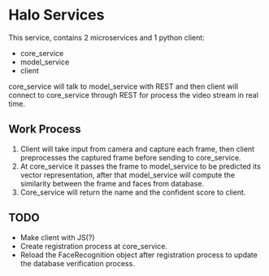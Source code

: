 # Halo Services

This service, contains 2 microservices and 1 python client:
- core_service
- model_service
- client

core_service will talk to model_service with REST and then client will connect to core_service through REST for process the video stream in real time.

## Work Process

1. Client will take input from camera and capture each frame, then client preprocesses the captured frame before sending to core_service.
2. At core_service it passes the frame to model_service to be predicted its vector representation, after that model_service will compute the similarity between the frame and faces from database.
3. Core_service will return the name and the confident score to client.

## TODO

- Make client with JS(?)
- Create registration process at core_service.
- Reload the FaceRecognition object after registration process to update the database verification process.
